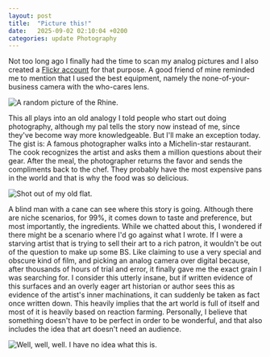 ```yaml
---
layout: post
title:  "Picture this!"
date:   2025-09-02 02:10:04 +0200
categories: update Photography
---
```


Not too long ago I finally had the time to scan my analog pictures and I also created a [Flickr account](https://www.flickr.com/photos/203446414@N06/) for that purpose. A good friend of mine reminded me to mention that I used the best equipment, namely the none-of-your-business camera with the who-cares lens.

![A random picture of the Rhine.](https://live.staticflickr.com/65535/54753431580_b47fe7c45c_b.jpg)

This all plays into an old analogy I told people who start out doing photography, although my pal tells the story now instead of me, since they've become way more knowledgeable. But I'll make an exception today. The gist is: A famous photographer walks into a Michelin-star restaurant. The cook recognizes the artist and asks them a million questions about their gear. After the meal, the photographer returns the favor and sends the compliments back to the chef. They probably have the most expensive pans in the world and that is why the food was so delicious.

![Shot out of my old flat.](https://live.staticflickr.com/65535/54753080721_7acebe47f1_b.jpg)

A blind man with a cane can see where this story is going. Although there are niche scenarios, for 99%, it comes down to taste and preference, but most importantly, the ingredients. While we chatted about this, I wondered if there might be a scenario where I'd go against what I wrote. If I were a starving artist that is trying to sell their art to a rich patron, it wouldn't be out of the question to make up some BS. Like claiming to use a very special and obscure kind of film, and picking an analog camera over digital because, after thousands of hours of trial and error, it finally gave me the exact grain I was searching for.
I consider this utterly insane, but if written evidence of this surfaces and an overly eager art historian or author sees this as evidence of the artist's inner machinations, it can suddenly be taken as fact once written down. This heavily implies that the art world is full of itself and most of it is heavily based on reaction farming. Personally, I believe that something doesn't have to be perfect in order to be wonderful, and that also includes the idea that art doesn't need an audience.

![Well, well, well. I have no idea what this is.](https://live.staticflickr.com/65535/54753293569_1c8b801ec5_b.jpg)